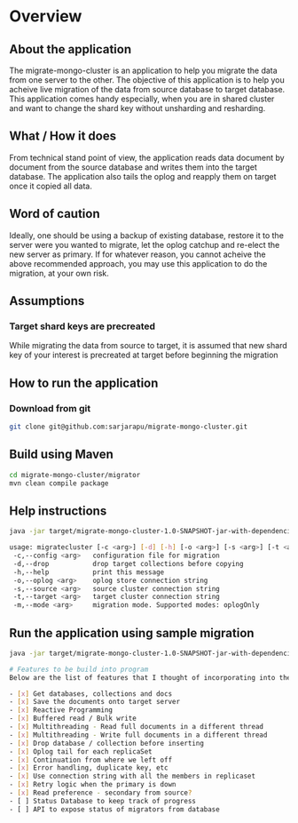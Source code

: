# Overview

## About the application

The migrate-mongo-cluster is an application to help you migrate the data from one server to the other. The objective of this application is to help you acheive live migration of the data from source database to target database. This application comes handy especially, when you are in shared cluster and want to change the shard key without unsharding and resharding. 

## What / How it does

From technical stand point of view, the application reads data document by document from the source database and writes them into the target database. The application also tails the oplog and reapply them on target once it copied all data. 

## Word of caution

Ideally, one should be using a backup of existing database, restore it to the server were you wanted to migrate, let the oplog catchup and re-elect the new server as primary. If for whatever reason, you cannot acheive the above recommended approach, you may use this application to do the migration, at your own risk.

## Assumptions

### Target shard keys are precreated

While migrating the data from source to target, it is assumed that new shard key of your interest is precreated at target before beginning the migration

## How to run the application

### Download from git

```bash
git clone git@github.com:sarjarapu/migrate-mongo-cluster.git
```

## Build using Maven

```bash
cd migrate-mongo-cluster/migrator
mvn clean compile package
```

## Help instructions

```bash
java -jar target/migrate-mongo-cluster-1.0-SNAPSHOT-jar-with-dependencies.jar -h

usage: migratecluster [-c <arg>] [-d] [-h] [-o <arg>] [-s <arg>] [-t <arg>]  
 -c,--config <arg>   configuration file for migration  
 -d,--drop           drop target collections before copying  
 -h,--help           print this message  
 -o,--oplog <arg>    oplog store connection string  
 -s,--source <arg>   source cluster connection string  
 -t,--target <arg>   target cluster connection string  
 -m,--mode <arg>     migration mode. Supported modes: oplogOnly
```

## Run the application using sample migration

```bash
java -jar target/migrate-mongo-cluster-1.0-SNAPSHOT-jar-with-dependencies.jar -c ../sample/sample-migration.conf```

# Features to be build into program
Below are the list of features that I thought of incorporating into the application.

- [x] Get databases, collections and docs
- [x] Save the documents onto target server 
- [x] Reactive Programming
- [x] Buffered read / Bulk write 
- [x] Multithreading - Read full documents in a different thread
- [x] Multithreading - Write full documents in a different thread
- [x] Drop database / collection before inserting
- [x] Oplog tail for each replicaSet 
- [x] Continuation from where we left off
- [x] Error handling, duplicate key, etc
- [x] Use connection string with all the members in replicaset
- [x] Retry logic when the primary is down
- [x] Read preference - secondary from source?
- [ ] Status Database to keep track of progress
- [ ] API to expose status of migrators from database


